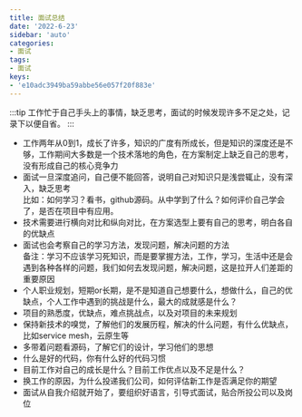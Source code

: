 ```yaml
---
title: 面试总结
date: '2022-6-23'
sidebar: 'auto'
categories:
- 面试
tags:
- 面试
keys:
- 'e10adc3949ba59abbe56e057f20f883e'
---
```

:::tip
工作忙于自己手头上的事情，缺乏思考，面试的时候发现许多不足之处，记录下以便自省。
:::

- 工作两年从0到1，成长了许多，知识的广度有所成长，但是知识的深度还是不够，工作期间大多数是一个技术落地的角色，在方案制定上缺乏自己的思考，
没有形成自己的核心竞争力
- 面试一旦深度追问，自己便不能回答，说明自己对知识只是浅尝辄止，没有深入，缺乏思考   
比如：如何学习？看书，github源码。从中学到了什么？如何评价自己学会了，是否在项目中有应用。
- 技术需要进行横向对比和纵向对比，在方案选型上要有自己的思考，明白各自的优缺点
- 面试也会考察自己的学习方法，发现问题，解决问题的方法  
备注：学习不应该学习死知识，而是要掌握方法，工作，学习，生活中还是会遇到各种各样的问题，我们如何去发现问题，解决问题，这是拉开人们差距的重要原因
- 个人职业规划，短期or长期，是不是知道自己想要什么，想做什么，自己的优缺点，个人工作中遇到的挑战是什么，最大的成就感是什么？
- 项目的熟悉度，优缺点，难点挑战点，以及对项目的未来规划
- 保持新技术的嗅觉，了解他们的发展历程，解决的什么问题，有什么优缺点，比如service mesh，云原生等
- 多带着问题看源码，了解它们的设计，学习他们的思想
- 什么是好的代码，你有什么好的代码习惯
- 目前工作对自己的成长是什么？目前工作优点以及不足是什么？
- 换工作的原因，为什么投递我们公司，如何评估新工作是否满足你的期望
- 面试从自我介绍就开始了，要组织好语言，引导式面试，贴合所投公司以及岗位




